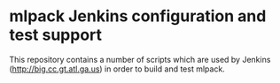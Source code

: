 mlpack Jenkins configuration and test support
=============================================

This repository contains a number of scripts which are used by Jenkins
(http://big.cc.gt.atl.ga.us) in order to build and test mlpack.
